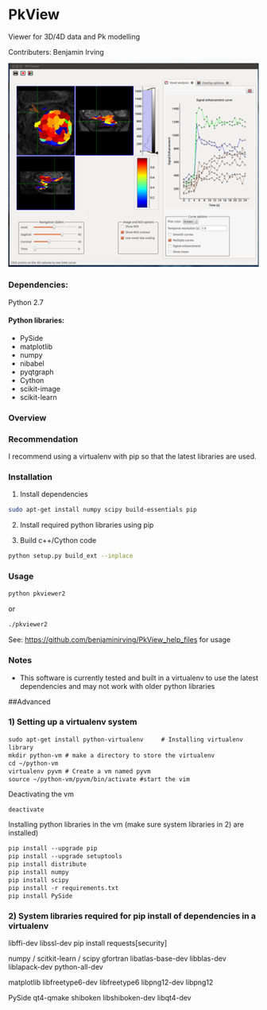 PkView
======
Viewer for 3D/4D data and Pk modelling

Contributers:
Benjamin Irving

![alt text](images/Screenshot1.png "Screenshot")

### Dependencies:
Python 2.7

#### Python libraries:

- PySide
- matplotlib
- numpy 
- nibabel
- pyqtgraph
- Cython
- scikit-image
- scikit-learn

### Overview

### Recommendation
I recommend using a virtualenv with pip so that the latest libraries are used. 

### Installation

1) Install dependencies
```bash
sudo apt-get install numpy scipy build-essentials pip
```

2) Install required python libraries using pip

3) Build c++/Cython code
```bash
python setup.py build_ext --inplace
```

### Usage

``` bash
python pkviewer2
```
or

``` bash
./pkviewer2
```

See:
https://github.com/benjaminirving/PkView_help_files
for usage

### Notes
- This software is currently tested and built in a virtualenv to use the latest dependencies and may not work with older python libraries

##Advanced
### 1) Setting up a virtualenv system

```
sudo apt-get install python-virtualenv     # Installing virtualenv library
mkdir python-vm # make a directory to store the virtualenv
cd ~/python-vm
virtualenv pyvm # Create a vm named pyvm
source ~/python-vm/pyvm/bin/activate #start the vim
```

Deactivating the vm

```
deactivate
```

Installing python libraries in the vm (make sure system libraries in 2) are installed)
```
pip install --upgrade pip
pip install --upgrade setuptools
pip install distribute
pip install numpy
pip install scipy
pip install -r requirements.txt
pip install PySide
```

### 2) System libraries required for pip install of dependencies in a virtualenv
libffi-dev
libssl-dev
pip install requests[security]

numpy / scitkit-learn / scipy
gfortran
libatlas-base-dev
libblas-dev
liblapack-dev
python-all-dev

matplotlib
libfreetype6-dev
libfreetype6
libpng12-dev
libpng12

PySide
qt4-qmake
shiboken
libshiboken-dev
libqt4-dev